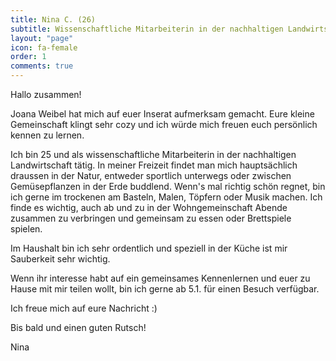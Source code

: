 ```yaml
---
title: Nina C. (26)
subtitle: Wissenschaftliche Mitarbeiterin in der nachhaltigen Landwirtschaft
layout: "page"
icon: fa-female
order: 1
comments: true
---
```


Hallo zusammen!

Joana Weibel hat mich auf euer Inserat aufmerksam gemacht. Eure kleine Gemeinschaft klingt sehr cozy und ich würde mich freuen euch persönlich kennen zu lernen.

Ich bin 25 und als wissenschaftliche Mitarbeiterin in der nachhaltigen Landwirtschaft tätig. In meiner Freizeit findet man mich hauptsächlich draussen in der Natur, entweder sportlich unterwegs oder zwischen Gemüsepflanzen in der Erde buddlend. Wenn's mal richtig schön regnet, bin ich gerne im trockenen am Basteln, Malen, Töpfern oder Musik machen. Ich finde es wichtig, auch ab und zu in der Wohngemeinschaft Abende zusammen zu verbringen und gemeinsam zu essen oder Brettspiele spielen.

Im Haushalt bin ich sehr ordentlich und speziell in der Küche ist mir Sauberkeit sehr wichtig.



Wenn ihr interesse habt auf ein gemeinsames Kennenlernen und euer zu Hause mit mir teilen wollt, bin ich gerne ab 5.1. für einen Besuch verfügbar.

Ich freue mich auf eure Nachricht :)

Bis bald und einen guten Rutsch!

Nina